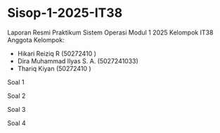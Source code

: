 # Sisop-1-2025-IT38
Laporan Resmi Praktikum Sistem Operasi Modul 1 2025
Kelompok IT38
Anggota Kelompok:
- Hikari Reiziq R (50272410  )
- Dira Muhammad Ilyas S. A. (5027241033)
- Thariq Kiyan (50272410  )

Soal 1

Soal 2


Soal 3

Soal 4

